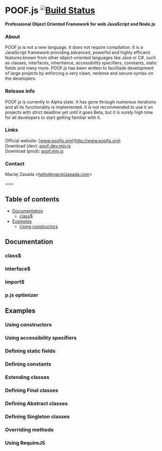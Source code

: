 POOF.js [![Build Status](https://travis-ci.org/maciejzasada/poof.js.png?branch=master)](http://travis-ci.org/maciejzasada/poof.js)
===

**Professional Object Oriented Framework for web JavaScript and Node.js**

### About
POOF.js is not a new language. It does not require compilation.
It is a JavaScript framework providing advanced, powerful and highly efficient
features known from other object-oriented languages like Java or C#, such as
classes, interfaces, inheritance, accessibility specifiers, constants, static fields
and many more. POOF.js has been written to facilitade development of large projects
by enforcing a very clean, verbose and secure syntax on the developers.

### Release info
POOF.js is currently in Alpha state. It has gone through numerous iterations and all its functionality is implemented. It is not recommended to use it on projects with strict deadline yet until it goes Beta, but it is surely high time for all developers to start getting familiar with it.

### Links
Official website: [www.poofjs.org](http://www.poofjs.org)  
Download (dev): [poof-dev.min.js](https://raw.github.com/maciejzasada/poof.js/master/build/dev/poof-dev.min.js)  
Download (prod): [poof.min.js](https://raw.github.com/maciejzasada/poof.js/master/build/prod/poof.min.js)  

### Contact
Maciej Zasada <[hello@maciejzasada.com](mailto:hello@maciejzasada.com)>

===


Table of contents
---

- [Documentation](#documentation)
    - [class$](#class)
- [Examples](#data-management-policy)
    - [Using constructors](#using-constructors)


Documentation
---

### class$

### interface$

### import$

### p.js optimizer


Examples
---

### Using constructors

### Using accessibility specifiers

### Defining static fields

### Defining constants

### Extending classes

### Defining Final classes

### Defining Abstract classes

### Defining Singleton classes

### Overriding methods

### Using RequireJS
